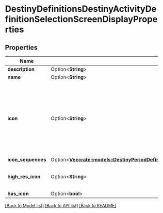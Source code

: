 # DestinyDefinitionsDestinyActivityDefinitionSelectionScreenDisplayProperties

## Properties

Name | Type | Description | Notes
------------ | ------------- | ------------- | -------------
**description** | Option<**String**> |  | [optional]
**name** | Option<**String**> |  | [optional]
**icon** | Option<**String**> | Note that \"icon\" is sometimes misleading, and should be interpreted in the context of the entity. For instance, in Destiny 1 the DestinyRecordBookDefinition's icon was a big picture of a book.  But usually, it will be a small square image that you can use as... well, an icon.  They are currently represented as 96px x 96px images. | [optional]
**icon_sequences** | Option<[**Vec<crate::models::DestinyPeriodDefinitionsPeriodCommonPeriodDestinyIconSequenceDefinition>**](Destiny.Definitions.Common.DestinyIconSequenceDefinition.md)> |  | [optional]
**high_res_icon** | Option<**String**> | If this item has a high-res icon (at least for now, many things won't), then the path to that icon will be here. | [optional]
**has_icon** | Option<**bool**> |  | [optional]

[[Back to Model list]](../README.md#documentation-for-models) [[Back to API list]](../README.md#documentation-for-api-endpoints) [[Back to README]](../README.md)


